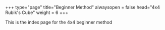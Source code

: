+++
type="page"
title="Beginner Method"
alwaysopen = false
head="<label>4x4 Rubik's Cube</label>"
weight = 6
+++

This is the index page for the 4x4 beginner method